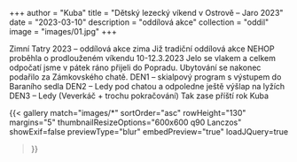 +++
author = "Kuba"
title = "Dětský lezecký víkend v Ostrově – Jaro 2023"
date = "2023-03-10"
description = "oddílová akce"
collection = "oddil"
image = "images/01.jpg"
+++

Zimní Tatry 2023 – oddílová akce zima
Již tradiční oddílová akce NEHOP proběhla o prodlouženém víkendu 10-12.3.2023
Jelo se vlakem a celkem odpočatí jsme v pátek ráno přijeli do Popradu.
Ubytování se nakonec podařilo za Zámkovského chatě.
DEN1 – skialpový program s výstupem do Baraního sedla
DEN2 – Ledy pod chatou a odpoledne ještě výšlap na lyžích
DEN3 – Ledy (Veverkáč + trochu pokračování)
Tak zase příští rok
Kuba

{{< gallery match="images/*"
    sortOrder="asc"
    rowHeight="130"
    margins="5"
    thumbnailResizeOptions="600x600 q90 Lanczos"
    showExif=false
    previewType="blur"
    embedPreview="true"
    loadJQuery=true
>}}
